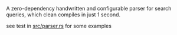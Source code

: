 A zero-dependency handwritten and configurable parser for search queries, which clean compiles in just 1 second.

see test in [src/parser.rs](src/parser.rs) for some examples